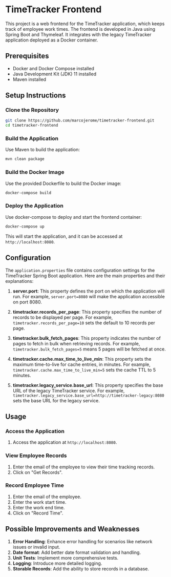 
# TimeTracker Frontend

This project is a web frontend for the TimeTracker application, which keeps track of employee work times. The frontend is developed in Java using Spring Boot and Thymeleaf. It integrates with the legacy TimeTracker application deployed as a Docker container.

## Prerequisites

- Docker and Docker Compose installed
- Java Development Kit (JDK) 11 installed
- Maven installed


## Setup Instructions

### Clone the Repository

```sh
git clone https://github.com/marcojerome/timetracker-frontend.git
cd timetracker-frontend
```
### Build the Application

Use Maven to build the application:

```sh
mvn clean package
```

### Build the Docker Image

Use the provided Dockerfile to build the Docker image:

```sh
docker-compose build
```

### Deploy the Application

Use docker-compose to deploy and start the frontend container:

```sh
docker-compose up
```

This will start the application, and it can be accessed at `http://localhost:8080`.



## Configuration

The `application.properties` file contains configuration settings for the TimeTracker Spring Boot application. Here are the main properties and their explanations:

1. **server.port**: This property defines the port on which the application will run. For example, `server.port=8080` will make the application accessible on port 8080.

2. **timetracker.records_per_page**: This property specifies the number of records to be displayed per page. For example, `timetracker.records_per_page=10` sets the default to 10 records per page.

3. **timetracker.bulk_fetch_pages**: This property indicates the number of pages to fetch in bulk when retrieving records. For example, `timetracker.bulk_fetch_pages=5` means 5 pages will be fetched at once.

4. **timetracker.cache.max_time_to_live_min**: This property sets the maximum time-to-live for cache entries, in minutes. For example, `timetracker.cache.max_time_to_live_min=5` sets the cache TTL to 5 minutes.

5. **timetracker.legacy_service.base_url**: This property specifies the base URL of the legacy TimeTracker service. For example, `timetracker.legacy_service.base_url=http://timetracker-legacy:8080` sets the base URL for the legacy service.


## Usage

### Access the Application

1. Access the application at `http://localhost:8080`.

### View Employee Records

1. Enter the email of the employee to view their time tracking records.
2. Click on "Get Records".

### Record Employee Time

1. Enter the email of the employee.
2. Enter the work start time.
3. Enter the work end time.
4. Click on "Record Time".

## Possible Improvements and Weaknesses

1. **Error Handling**: Enhance error handling for scenarios like network issues or invalid input.
2. **Date format**: Add better date format validation and handling.
3. **Unit Tests**: Implement more comprehensive tests.
4. **Logging**: Introduce more detailed logging.
5. **Storable Records**: Add the ability to store records in a database.